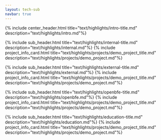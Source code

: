```yaml
---
layout: tech-sub
navbar: true
---
```


{% include center_header.html title="text/highlights/intro-title.md" description="text/highlights/intro.md"%}

{% include sub_header.html title="text/highlights/internal-title.md" description="text/highlights/internal.md"%}
{% include project_info_card.html title="text/highlights/projects/demo_project_title.md" description="text/highlights/projects/demo_project.md"%}

{% include sub_header.html title="text/highlights/external-title.md" description="text/highlights/external.md"%}
{% include project_info_card.html title="text/highlights/projects/demo_project_title.md" description="text/highlights/projects/demo_project.md"%}

{% include sub_header.html title="text/highlights/openbfe-title.md" description="text/highlights/openbfe.md"%}
{% include project_info_card.html title="text/highlights/projects/demo_project_title.md" description="text/highlights/projects/demo_project.md"%}

{% include sub_header.html title="text/highlights/education-title.md" description="text/highlights/education.md"%}
{% include project_info_card.html title="text/highlights/projects/demo_project_title.md" description="text/highlights/projects/demo_project.md"%}
